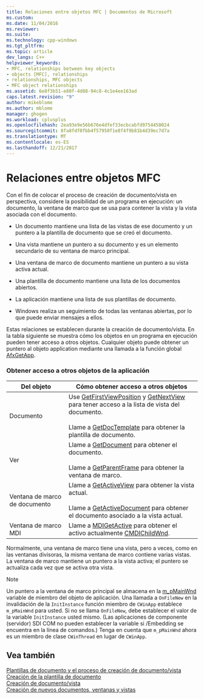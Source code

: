 ```yaml
---
title: Relaciones entre objetos MFC | Documentos de Microsoft
ms.custom: 
ms.date: 11/04/2016
ms.reviewer: 
ms.suite: 
ms.technology: cpp-windows
ms.tgt_pltfrm: 
ms.topic: article
dev_langs: C++
helpviewer_keywords:
- MFC, relationships between key objects
- objects [MFC], relationships
- relationships, MFC objects
- MFC object relationships
ms.assetid: 6e8f3b51-e80f-4d88-94c8-4c1e4ee163ad
caps.latest.revision: "9"
author: mikeblome
ms.author: mblome
manager: ghogen
ms.workload: cplusplus
ms.openlocfilehash: 2ea93e9e56b676e4dfef33ecbcabfd9754458024
ms.sourcegitcommit: 8fa8fdf0fbb4f57950f1e8f4f9b81b4d39ec7d7a
ms.translationtype: MT
ms.contentlocale: es-ES
ms.lasthandoff: 12/21/2017
---
```

# <a name="relationships-among-mfc-objects"></a>Relaciones entre objetos MFC
Con el fin de colocar el proceso de creación de documento/vista en perspectiva, considere la posibilidad de un programa en ejecución: un documento, la ventana de marco que se usa para contener la vista y la vista asociada con el documento.  
  
-   Un documento mantiene una lista de las vistas de ese documento y un puntero a la plantilla de documento que se creó el documento.  
  
-   Una vista mantiene un puntero a su documento y es un elemento secundario de su ventana de marco principal.  
  
-   Una ventana de marco de documento mantiene un puntero a su vista activa actual.  
  
-   Una plantilla de documento mantiene una lista de los documentos abiertos.  
  
-   La aplicación mantiene una lista de sus plantillas de documento.  
  
-   Windows realiza un seguimiento de todas las ventanas abiertas, por lo que puede enviar mensajes a ellos.  
  
 Estas relaciones se establecen durante la creación de documento/vista. En la tabla siguiente se muestra cómo los objetos en un programa en ejecución pueden tener acceso a otros objetos. Cualquier objeto puede obtener un puntero al objeto application mediante una llamada a la función global [AfxGetApp](../mfc/reference/application-information-and-management.md#afxgetapp).  
  
### <a name="gaining-access-to-other-objects-in-your-application"></a>Obtener acceso a otros objetos de la aplicación  
  
|Del objeto|Cómo obtener acceso a otros objetos|  
|-----------------|---------------------------------|  
|Documento|Use [GetFirstViewPosition](../mfc/reference/cdocument-class.md#getfirstviewposition) y [GetNextView](../mfc/reference/cdocument-class.md#getnextview) para tener acceso a la lista de vista del documento.<br /><br /> Llame a [GetDocTemplate](../mfc/reference/cdocument-class.md#getdoctemplate) para obtener la plantilla de documento.|  
|Ver|Llame a [GetDocument](../mfc/reference/cview-class.md#getdocument) para obtener el documento.<br /><br /> Llame a [GetParentFrame](../mfc/reference/cwnd-class.md#getparentframe) para obtener la ventana de marco.|  
|Ventana de marco de documento|Llame a [GetActiveView](../mfc/reference/cframewnd-class.md#getactiveview) para obtener la vista actual.<br /><br /> Llame a [GetActiveDocument](../mfc/reference/cframewnd-class.md#getactivedocument) para obtener el documento asociado a la vista actual.|  
|Ventana de marco MDI|Llame a [MDIGetActive](../mfc/reference/cmdiframewnd-class.md#mdigetactive) para obtener el activo actualmente [CMDIChildWnd](../mfc/reference/cmdichildwnd-class.md).|  
  
 Normalmente, una ventana de marco tiene una vista, pero a veces, como en las ventanas divisoras, la misma ventana de marco contiene varias vistas. La ventana de marco mantiene un puntero a la vista activa; el puntero se actualiza cada vez que se activa otra vista.  
  
> [!NOTE]
>  Un puntero a la ventana de marco principal se almacena en la [m_pMainWnd](../mfc/reference/cwinthread-class.md#m_pmainwnd) variable de miembro del objeto de aplicación. Una llamada a `OnFileNew` en la invalidación de la `InitInstance` función miembro de `CWinApp` establece `m_pMainWnd` para usted. Si no se llama `OnFileNew`, debe establecer el valor de la variable `InitInstance` usted mismo. (Las aplicaciones de componente (servidor) SDI COM no pueden establecer la variable si /Embedding se encuentra en la línea de comandos.) Tenga en cuenta que `m_pMainWnd` ahora es un miembro de clase `CWinThread` en lugar de `CWinApp`.  
  
## <a name="see-also"></a>Vea también  
 [Plantillas de documento y el proceso de creación de documento/vista](../mfc/document-templates-and-the-document-view-creation-process.md)   
 [Creación de la plantilla de documento](../mfc/document-template-creation.md)   
 [Creación de documento/vista](../mfc/document-view-creation.md)   
 [Creación de nuevos documentos, ventanas y vistas](../mfc/creating-new-documents-windows-and-views.md)


